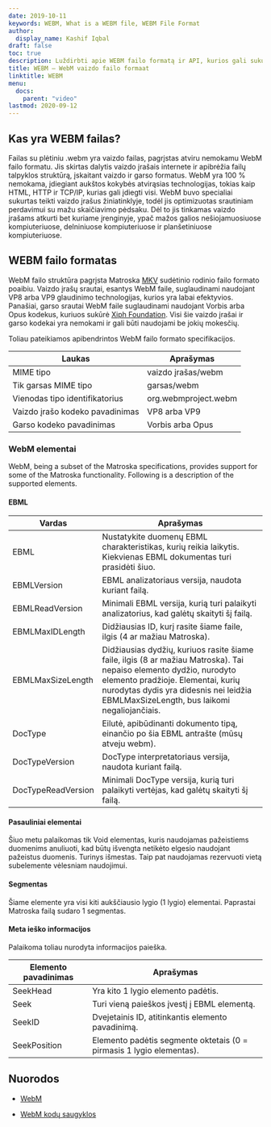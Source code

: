 ```yaml
---
date: 2019-10-11
keywords: WEBM, What is a WEBM file, WEBM File Format
author:
  display_name: Kashif Iqbal
draft: false
toc: true
description: Luždirbti apie WEBM failo formatą ir API, kurios gali sukurti ir atidaryti WEBM failąs.
title: WEBM – WebM vaizdo failo formaat
linktitle: WEBM
menu:
  docs:
    parent: "video"
lastmod: 2020-09-12
---
```


## Kas yra WEBM failas?

Failas su plėtiniu .webm yra vaizdo failas, pagrįstas atviru nemokamu WebM failo formatu. Jis skirtas dalytis vaizdo įrašais internete ir apibrėžia failų talpyklos struktūrą, įskaitant vaizdo ir garso formatus. WebM yra 100 % nemokama, įdiegiant aukštos kokybės atvirąsias technologijas, tokias kaip HTML, HTTP ir TCP/IP, kurias gali įdiegti visi. WebM buvo specialiai sukurtas teikti vaizdo įrašus žiniatinklyje, todėl jis optimizuotas srautiniam perdavimui su mažu skaičiavimo pėdsaku. Dėl to jis tinkamas vaizdo įrašams atkurti bet kuriame įrenginyje, ypač mažos galios nešiojamuosiuose kompiuteriuose, delniniuose kompiuteriuose ir planšetiniuose kompiuteriuose.

## WEBM failo formatas

WebM failo struktūra pagrįsta Matroska [MKV](/video/mkv/) sudėtinio rodinio failo formato poaibiu. Vaizdo įrašų srautai, esantys WebM faile, suglaudinami naudojant VP8 arba VP9 glaudinimo technologijas, kurios yra labai efektyvios. Panašiai, garso srautai WebM faile suglaudinami naudojant Vorbis arba Opus kodekus, kuriuos sukūrė [Xiph Foundation](https://www.xiph.org/). Visi šie vaizdo įrašai ir garso kodekai yra nemokami ir gali būti naudojami be jokių mokesčių.

Toliau pateikiamos apibendrintos WebM failo formato specifikacijos.

|Laukas|Aprašymas|
---|---|
|MIME tipo |vaizdo įrašas/webm|
|Tik garsas MIME tipo |garsas/webm|
|Vienodas tipo identifikatorius| org.webmproject.webm|
|Vaizdo įrašo kodeko pavadinimas| VP8 arba VP9|
|Garso kodeko pavadinimas| Vorbis arba Opus|

### WebM elementai

WebM, being a subset of the Matroska specifications, provides support for some of the Matroska functionality. Following is a description of the supported elements.

#### EBML

|Vardas |Aprašymas|
---|---|
|EBML|Nustatykite duomenų EBML charakteristikas, kurių reikia laikytis. Kiekvienas EBML dokumentas turi prasidėti šiuo.|
|EBMLVersion | EBML analizatoriaus versija, naudota kuriant failą.|
|EBMLReadVersion|Minimali EBML versija, kurią turi palaikyti analizatorius, kad galėtų skaityti šį failą.|
|EBMLMaxIDLength |Didžiausias ID, kurį rasite šiame faile, ilgis (4 ar mažiau Matroska).|
|EBMLMaxSizeLength|Didžiausias dydžių, kuriuos rasite šiame faile, ilgis (8 ar mažiau Matroska). Tai nepaiso elemento dydžio, nurodyto elemento pradžioje. Elementai, kurių nurodytas dydis yra didesnis nei leidžia EBMLMaxSizeLength, bus laikomi negaliojančiais.|
|DocType|Eilutė, apibūdinanti dokumento tipą, einančio po šia EBML antrašte (mūsų atveju webm).|
|DocTypeVersion|DocType interpretatoriaus versija, naudota kuriant failą.|
|DocTypeReadVersion|Minimali DocType versija, kurią turi palaikyti vertėjas, kad galėtų skaityti šį failą.|

#### Pasauliniai elementai

Šiuo metu palaikomas tik Void elementas, kuris naudojamas pažeistiems duomenims anuliuoti, kad būtų išvengta netikėto elgesio naudojant pažeistus duomenis. Turinys išmestas. Taip pat naudojamas rezervuoti vietą subelemente vėlesniam naudojimui.

#### Segmentas
Šiame elemente yra visi kiti aukščiausio lygio (1 lygio) elementai. Paprastai Matroska failą sudaro 1 segmentas.

#### Meta ieško informacijos

Palaikoma toliau nurodyta informacijos paieška.

|Elemento pavadinimas |Aprašymas|
---|---|
|SeekHead |Yra kito 1 lygio elemento padėtis.|
|Seek |Turi vieną paieškos įvestį į EBML elementą.|
|SeekID |Dvejetainis ID, atitinkantis elemento pavadinimą.|
|SeekPosition |Elemento padėtis segmente oktetais (0 = pirmasis 1 lygio elementas).|

## Nuorodos

* [WebM](https://www.webmproject.org/)

* [WebM kodų saugyklos](https://www.webmproject.org/code/#webp-repositories)


